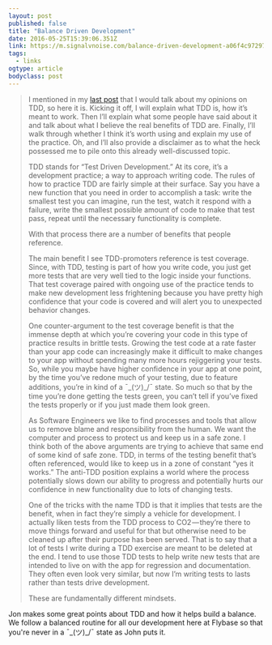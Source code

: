 ```yaml
---
layout: post 
published: false 
title: "Balance Driven Development" 
date: 2016-05-25T15:39:06.351Z 
link: https://m.signalvnoise.com/balance-driven-development-a06f4c972970#.mg45pgmna 
tags:
  - links
ogtype: article 
bodyclass: post 
---
```


> I mentioned in my [last post](https://m.signalvnoise.com/failure-as-progress-2596a1bb067) that I would talk about my opinions on TDD, so here it is. Kicking it off, I will explain what TDD is, how it’s meant to work. Then I’ll explain what some people have said about it and talk about what I believe the real benefits of TDD are. Finally, I’ll walk through whether I think it’s worth using and explain my use of the practice. Oh, and I’ll also provide a disclaimer as to what the heck possessed me to pile onto this already well-discussed topic.
> 
> TDD stands for “Test Driven Development.” At its core, it’s a development practice; a way to approach writing code. The rules of how to practice TDD are fairly simple at their surface. Say you have a new function that you need in order to accomplish a task: write the smallest test you can imagine, run the test, watch it respond with a failure, write the smallest possible amount of code to make that test pass, repeat until the necessary functionality is complete. 
> 
> With that process there are a number of benefits that people reference.
> 
> The main benefit I see TDD-promoters reference is test coverage. Since, with TDD, testing is part of how you write code, you just get more tests that are very well tied to the logic inside your functions. That test coverage paired with ongoing use of the practice tends to make new development less frightening because you have pretty high confidence that your code is covered and will alert you to unexpected behavior changes.
> 
> One counter-argument to the test coverage benefit is that the immense depth at which you’re covering your code in this type of practice results in brittle tests. Growing the test code at a rate faster than your app code can increasingly make it difficult to make changes to your app without spending many more hours rejiggering your tests. So, while you maybe have higher confidence in your app at one point, by the time you’ve redone much of your testing, due to feature additions, you’re in kind of a ¯\_(ツ)_/¯ state. So much so that by the time you’re done getting the tests green, you can’t tell if you’ve fixed the tests properly or if you just made them look green.
> 
> As Software Engineers we like to find processes and tools that allow us to remove blame and responsibility from the human. We want the computer and process to protect us and keep us in a safe zone. I think both of the above arguments are trying to achieve that same end of some kind of safe zone. TDD, in terms of the testing benefit that’s often referenced, would like to keep us in a zone of constant “yes it works.” The anti-TDD position explains a world where the process potentially slows down our ability to progress and potentially hurts our confidence in new functionality due to lots of changing tests.
> 
> One of the tricks with the name TDD is that it implies that tests are the benefit, when in fact they’re simply a vehicle for development. I actually liken tests from the TDD process to CO2 — they’re there to move things forward and useful for that but otherwise need to be cleaned up after their purpose has been served. That is to say that a lot of tests I write during a TDD exercise are meant to be deleted at the end. I tend to use those TDD tests to help write new tests that are intended to live on with the app for regression and documentation. They often even look very similar, but now I’m writing tests to lasts rather than tests drive development. 
> 
> These are fundamentally different mindsets.

Jon makes some great points about TDD and how it helps build a balance. We follow a balanced routine for all our development here at Flybase so that you're never in a ¯\_(ツ)_/¯ state as John puts it.
